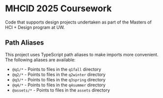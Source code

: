 # MHCID 2025 Coursework

Code that supports design projects undertaken as part of the Masters of HCI + Design program at UW.

## Path Aliases

This project uses TypeScript path aliases to make imports more convenient. The following aliases are available:

- `@q1/*` - Points to files in the `q1fall` directory
- `@q2/*` - Points to files in the `q2winter` directory
- `@q3/*` - Points to files in the `q3spring` directory
- `@q4/*` - Points to files in the `q4summer` directory
- `@assets/*` - Points to files in the `assets` directory
